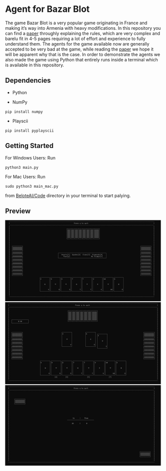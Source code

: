 # Agent for Bazar Blot
The game Bazar Blot is a very popular game originating in France and making it’s way into Armenia with heavy modifications.
In this repository you can find a [paper](https://github.com/aramabrahamyan1703/BeloteAI/blob/main/Paper.pdf) throughly explaining the rules, which are very complex and barelu fit in 4-5 pages requiring a lot of effort and experience to fully understand them.
The agents for the game available now are generally accepted to be very bad at the game, while reading the [paper](https://github.com/aramabrahamyan1703/BeloteAI/blob/main/Paper.pdf) we hope it will be
apparent why that is the case. In order to demonstrate the agents we also made the
game using Python that entirely runs inside a terminal which is available in this repository.
## Dependencies
* Python

* NumPy
```
pip install numpy
```
* Playscii
```
pip install pyplayscii
```

## Getting Started
For Windows Users:
Run
```
python3 main.py
```

For Mac Users:
Run 
```
sudo python3 main_mac.py
```
from [BeloteAI/Code](https://github.com/aramabrahamyan1703/BeloteAI/tree/main/Code) directory in your terminal to start palying.

## Preview
![BID!](/Slides/figures/preview3.png "BID")
![PLAY!](/Slides/figures/preview2.png "PLAY")
![SCORE!](/Slides/figures/preview1.png "SCORE")

